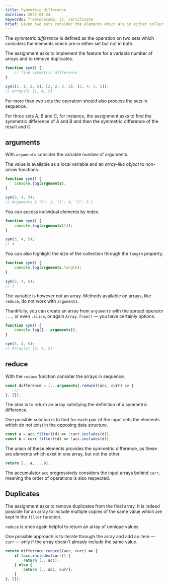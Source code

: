 ```yaml
---
title: Symmetric difference
datetime: 2022-01-24
keywords: freecodecamp, js, certificate
brief: Given two sets consider the elements which are in either collection but not in both.
---
```


The _symmetric difference_ is defined as the operation on two sets which considers the elements which are in either set but not in both.

The assignment asks to implement the feature for a variable number of arrays and to remove duplicates.

```js
function sym() {
	// find symmetric difference
}

sym([1, 1, 2, 5], [2, 2, 3, 5], [3, 4, 5, 5]);
// Array(3) [1, 4, 5]
```

For more than two sets the operation should also process the sets in sequence.

For three sets A, B and C, for instance, the assignment asks to find the symmetric difference of A and B and then the symmetric difference of the result and C.

## arguments

With `arguments` consider the variable number of arguments.

The value is available as a local variable and an _array-like object_ to non-arrow functions.

```js
function sym() {
	console.log(arguments);
}

sym(3, 4, 5);
// Arguments { "0": 3, "1": 4, "2": 5 }
```

You can access individual elements by index.

```js
function sym() {
	console.log(arguments[1]);
}

sym(3, 4, 5);
// 4
```

You can also highlight the size of the collection through the `length` property.

```js
function sym() {
	console.log(arguments.length);
}

sym(3, 4, 5);
// 3
```

The variable is however not an array. Methods available on arrays, like `reduce`, do not work with `arguments`.

Thankfully, you can create an array from `arguments` with the spread operator `...`, or even `.slice`, or again `Array.from()` — you have certainly options.

```js
function sym() {
	console.log([...arguments]);
}

sym(3, 4, 5);
// Array(3) [3, 4, 5]
```

## reduce

With the `reduce` function consider the arrays in sequence.

```js
const difference = [...arguments].reduce((acc, curr) => {
	//
}, []);
```

The idea is to return an array satisfying the definition of a symmetric difference.

One possible solution is to find for each pair of the input sets the elements which do not exist in the opposing data structure.

```js
const a = acc.filter((d) => !curr.includes(d));
const b = curr.filter((d) => !acc.includes(d));
```

The union of these elements provides the symmetric difference, as these are elements which exist in one array, but not the other.

```js
return [...a, ...b];
```

The accumulator `acc` progressively considers the input arrays behind `curr`, meaning the order of operations is also respected.

## Duplicates

The assignment asks to remove duplicates from the final array. It is indeed possible for an array to include multiple copies of the same value which are kept in the `filter` function.

`reduce` is once again helpful to return an array of unnique values.

One possible approach is to iterate through the array and add an item — `curr` — only if the array doesn't already include the same value.

```js
return difference.reduce((acc, curr) => {
	if (acc.includes(curr)) {
		return [...acc];
	} else {
		return [...acc, curr];
	}
}, []);
```
